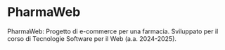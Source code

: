 # PharmaWeb
PharmaWeb: Progetto di e-commerce per una farmacia. Sviluppato per il corso di Tecnologie Software per il Web (a.a. 2024-2025).
